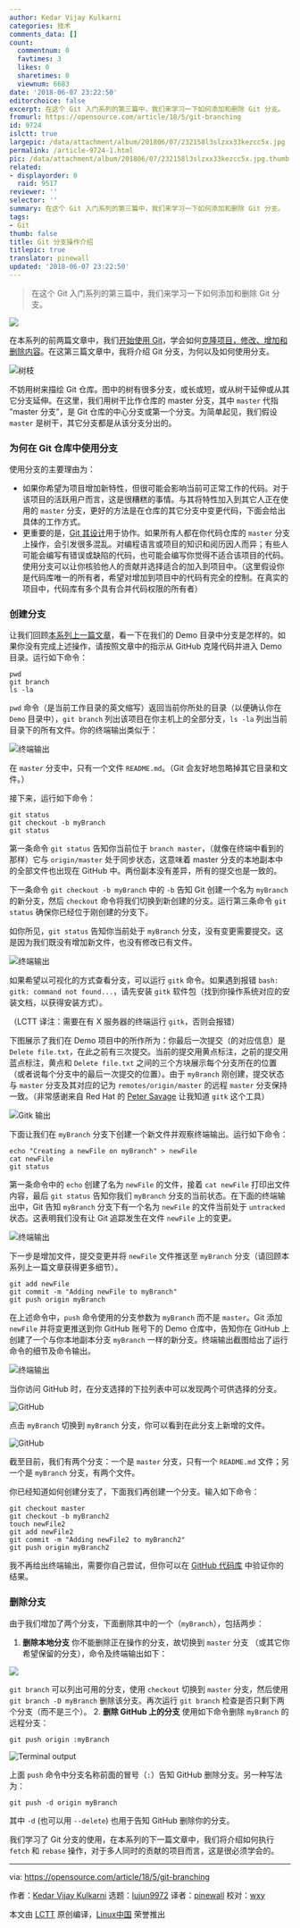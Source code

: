 ```yaml
---
author: Kedar Vijay Kulkarni
categories: 技术
comments_data: []
count:
  commentnum: 0
  favtimes: 3
  likes: 0
  sharetimes: 0
  viewnum: 6683
date: '2018-06-07 23:22:50'
editorchoice: false
excerpt: 在这个 Git 入门系列的第三篇中，我们来学习一下如何添加和删除 Git 分支。
fromurl: https://opensource.com/article/18/5/git-branching
id: 9724
islctt: true
largepic: /data/attachment/album/201806/07/232158l3slzxx33kezcc5x.jpg
permalink: /article-9724-1.html
pic: /data/attachment/album/201806/07/232158l3slzxx33kezcc5x.jpg.thumb.jpg
related:
- displayorder: 0
  raid: 9517
reviewer: ''
selector: ''
summary: 在这个 Git 入门系列的第三篇中，我们来学习一下如何添加和删除 Git 分支。
tags:
- Git
thumb: false
title: Git 分支操作介绍
titlepic: true
translator: pinewall
updated: '2018-06-07 23:22:50'
---
```



> 
> 在这个 Git 入门系列的第三篇中，我们来学习一下如何添加和删除 Git 分支。
> 
> 
> 


![](/data/attachment/album/201806/07/232158l3slzxx33kezcc5x.jpg)


在本系列的前两篇文章中，我们[开始使用 Git](/article-9319-1.html)，学会如何[克隆项目，修改、增加和删除内容](/article-9517-1.html)。在这第三篇文章中，我将介绍 Git 分支，为何以及如何使用分支。


![树枝](/data/attachment/album/201806/07/232258bokj2oqrqh5ior0i.jpg "tree branches")


不妨用树来描绘 Git 仓库。图中的树有很多分支，或长或短，或从树干延伸或从其它分支延伸。在这里，我们用树干比作仓库的 master 分支，其中 `master` 代指 ”master 分支”，是 Git 仓库的中心分支或第一个分支。为简单起见，我们假设 `master` 是树干，其它分支都是从该分支分出的。


### 为何在 Git 仓库中使用分支


使用分支的主要理由为：


* 如果你希望为项目增加新特性，但很可能会影响当前可正常工作的代码。对于该项目的活跃用户而言，这是很糟糕的事情。与其将特性加入到其它人正在使用的 `master` 分支，更好的方法是在仓库的其它分支中变更代码，下面会给出具体的工作方式。
* 更重要的是，[Git 其设计](https://en.wikipedia.org/wiki/Git)用于协作。如果所有人都在你代码仓库的 `master` 分支上操作，会引发很多混乱。对编程语言或项目的知识和阅历因人而异；有些人可能会编写有错误或缺陷的代码，也可能会编写你觉得不适合该项目的代码。使用分支可以让你核验他人的贡献并选择适合的加入到项目中。（这里假设你是代码库唯一的所有者，希望对增加到项目中的代码有完全的控制。在真实的项目中，代码库有多个具有合并代码权限的所有者）


### 创建分支


让我们回顾[本系列上一篇文章](/article-9517-1.html)，看一下在我们的 Demo 目录中分支是怎样的。如果你没有完成上述操作，请按照文章中的指示从 GitHub 克隆代码并进入 Demo 目录。运行如下命令：



```
pwd
git branch
ls -la

```

`pwd` 命令（是当前工作目录的英文缩写）返回当前你所处的目录（以便确认你在 `Demo` 目录中），`git branch` 列出该项目在你主机上的全部分支，`ls -la` 列出当前目录下的所有文件。你的终端输出类似于：


![终端输出](/data/attachment/album/201806/07/232259fulowhuxc3vmyuyv.png "Terminal output")


在 `master` 分支中，只有一个文件 `README.md`。（Git 会友好地忽略掉其它目录和文件。）


接下来，运行如下命令：



```
git status
git checkout -b myBranch
git status

```

第一条命令 `git status` 告知你当前位于 `branch master`，（就像在终端中看到的那样）它与 `origin/master` 处于同步状态，这意味着 master 分支的本地副本中的全部文件也出现在 GitHub 中。两份副本没有差异，所有的提交也是一致的。


下一条命令 `git checkout -b myBranch` 中的 `-b` 告知 Git 创建一个名为 `myBranch` 的新分支，然后 `checkout` 命令将我们切换到新创建的分支。运行第三条命令 `git status` 确保你已经位于刚创建的分支下。


如你所见，`git status` 告知你当前处于 `myBranch` 分支，没有变更需要提交。这是因为我们既没有增加新文件，也没有修改已有文件。


![终端输出](/data/attachment/album/201806/07/232307zypoojs93o2zjgt9.png "Terminal output")


如果希望以可视化的方式查看分支，可以运行 `gitk` 命令。如果遇到报错 `bash: gitk: command not found...`，请先安装 `gitk` 软件包（找到你操作系统对应的安装文档，以获得安装方式）。


（LCTT 译注：需要在有 X 服务器的终端运行 `gitk`，否则会报错）


下图展示了我们在 Demo 项目中的所作所为：你最后一次提交（的对应信息）是 `Delete file.txt`，在此之前有三次提交。当前的提交用黄点标注，之前的提交用蓝点标注，黄点和 `Delete file.txt` 之间的三个方块展示每个分支所在的位置（或者说每个分支中的最后一次提交的位置）。由于 `myBranch` 刚创建，提交状态与 `master` 分支及其对应的记为 `remotes/origin/master` 的远程 `master` 分支保持一致。（非常感谢来自 Red Hat 的 [Peter Savage](https://opensource.com/users/psav) 让我知道 `gitk` 这个工具）


![Gitk 输出](/data/attachment/album/201806/07/232308luoexoj2j3lo22l3.png "Gitk output")


下面让我们在 `myBranch` 分支下创建一个新文件并观察终端输出。运行如下命令：



```
echo "Creating a newFile on myBranch" > newFile
cat newFile
git status

```

第一条命令中的 `echo` 创建了名为 `newFile` 的文件，接着 `cat newFile` 打印出文件内容，最后 `git status` 告知你我们 `myBranch` 分支的当前状态。在下面的终端输出中，Git 告知 `myBranch` 分支下有一个名为 `newFile` 的文件当前处于 `untracked` 状态。这表明我们没有让 Git 追踪发生在文件 `newFile` 上的变更。


![终端输出](/data/attachment/album/201806/07/232318mp3a74p35nnl9ztt.png "Terminal output")


下一步是增加文件，提交变更并将 `newFile` 文件推送至 `myBranch` 分支（请回顾本系列上一篇文章获得更多细节）。



```
git add newFile
git commit -m "Adding newFile to myBranch"
git push origin myBranch

```

在上述命令中，`push` 命令使用的分支参数为 `myBranch` 而不是 `master`。Git 添加 `newFile` 并将变更推送到你 GitHub 账号下的 Demo 仓库中，告知你在 GitHub 上创建了一个与你本地副本分支 `myBranch` 一样的新分支。终端输出截图给出了运行命令的细节及命令输出。


![终端输出](/data/attachment/album/201806/07/232321zg9070fg08c9cnft.png "Terminal output")


当你访问 GitHub 时，在分支选择的下拉列表中可以发现两个可供选择的分支。


![GitHub](/data/attachment/album/201806/07/232339fb7lfez7jnkzbele.png "GitHub")


点击 `myBranch` 切换到 `myBranch` 分支，你可以看到在此分支上新增的文件。


![GitHub](/data/attachment/album/201806/07/232350w3c7phg2cswcbvs7.png "GitHub")


截至目前，我们有两个分支：一个是 `master` 分支，只有一个 `README.md` 文件；另一个是 `myBranch` 分支，有两个文件。


你已经知道如何创建分支了，下面我们再创建一个分支。输入如下命令：



```
git checkout master
git checkout -b myBranch2
touch newFile2
git add newFile2
git commit -m "Adding newFile2 to myBranch2"
git push origin myBranch2

```

我不再给出终端输出，需要你自己尝试，但你可以在 [GitHub 代码库](https://github.com/kedark3/Demo/tree/myBranch2) 中验证你的结果。


### 删除分支


由于我们增加了两个分支，下面删除其中的一个（`myBranch`），包括两步：


1. **删除本地分支** 你不能删除正在操作的分支，故切换到 `master` 分支 （或其它你希望保留的分支），命令及终端输出如下：


![](/data/attachment/album/201806/07/232356sfpovd4o9cjjnsps.png)


`git branch` 可以列出可用的分支，使用 `checkout` 切换到 `master` 分支，然后使用 `git branch -D myBranch` 删除该分支。再次运行 `git branch` 检查是否只剩下两个分支（而不是三个）。
2. **删除 GitHub 上的分支** 使用如下命令删除 `myBranch` 的远程分支：



```
git push origin :myBranch

```

![Terminal output](/data/attachment/album/201806/07/232357g7s9vioukdh729k2.png "Terminal output")


上面 `push` 命令中分支名称前面的冒号（`:`）告知 GitHub 删除分支。另一种写法为：



```
git push -d origin myBranch

```

其中 `-d` (也可以用 `--delete`) 也用于告知 GitHub 删除你的分支。


我们学习了 Git 分支的使用，在本系列的下一篇文章中，我们将介绍如何执行 `fetch` 和 `rebase` 操作，对于多人同时的贡献的项目而言，这是很必须学会的。




---


via: <https://opensource.com/article/18/5/git-branching>


作者：[Kedar Vijay Kulkarni](https://opensource.com/users/kkulkarn) 选题：[lujun9972](https://github.com/lujun9972) 译者：[pinewall](https://github.com/pinewall) 校对：[wxy](https://github.com/wxy)


本文由 [LCTT](https://github.com/LCTT/TranslateProject) 原创编译，[Linux中国](https://linux.cn/) 荣誉推出